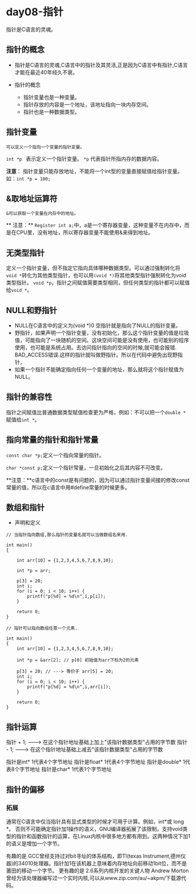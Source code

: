 # day08-指针

指针是C语言的灵魂。


## 指针的概念

* 指针是C语言的灵魂,C语言中的指针及其灵活,正是因为C语言中有指针,C语言才能在最近40年经久不衰。

* 指针的概念
    * 指针变量也是一种变量。
    * 指针存放的内容是一个地址，该地址指向一块内存空间。
    * 指针也是一种数据类型。
    
    
## 指针变量

    可以定义一个指向一个变量的指针变量。
    
`int *p ` 表示定义一个指针变量。
`*p` 代表指针所指内存的数据内容。

**注意**： 指针变量只能存放地址，不能将一个int型的变量直接赋值给指针变量。如：`int *p = 100;`
    
    
## &取地址运算符
    &可以获取一个变量在内存中的地址。
 
**    注意：**   `Register int a;`中，a是一个寄存器变量，这种变量不在内存中，而是在CPU里，没有地址，所以寄存器变量不能使用&来得到地址。

## 无类型指针
定义一个指针变量，但不指定它指向具体哪种数据类型。可以通过强制转化将`void *`转化为其他类型指针，也可以用`(void *)`将其他类型指针强制转化为void类型指针。
`void *p`，指针之间赋值需要类型相同，但任何类型的指针都可以赋值给`void *`。


## NULL和野指针
* NULL在C语言中的定义为(void *)0
    空指针就是指向了NULL的指针变量。
* 野指针，如果声明一个指针变量，没有初始化，那么这个指针变量的值是垃圾值，可能指向了一块随机的空间。这块空间可能是没有使用，也可能别的程序使用，也可能是系统占用。去访问指针指向的空间的时候,就可能会报错. BAD_ACCESS错误.这样的指针就叫做野指针。所以在代码中避免出现野指针，
* 如果一个指针不能确定指向任何一个变量的地址，那么就将这个指针赋值为NULL。


## 指针的兼容性
指针之间赋值比普通数据类型赋值检查更为严格，例如：不可以把一个`double *`赋值给`int *`。


## 指向常量的指针和指针常量

`const char *p;`定义一个指向常量的指针。

`char *const p;`定义一个指针常量，一旦初始化之后其内容不可改变。

**注意：**c语言中的const是有问题的，因为可以通过指针变量间接的修改const常量的值，所以在c语言中用#define常量的时候更多。

## 数组和指针

* 声明和定义
    
```
// 当指针指向数组,那么指针的变量名就可以当做数组名来用.

int main()
{

    int arr[10] = {1,2,3,4,5,6,7,8,9,10};

    int *p = arr;

    p[3] = 20;
    int i;
    for (i = 0; i < 10; i++) {
        printf("p[%d] = %d\n",i,p[i]);
    }

    return 0;
}
```

    
```
// 指针可以指向数组任意一个元素.

int main()
{
    int arr[10] = {1,2,3,4,5,6,7,8,9,10};

    int *p = &arr[2]; // p[0] 初始值为arr下标为2的元素

    p[3] = 20; // ---> 等价于 arr[5] = 20;
    int i;
    for (i = 0; i < 10; i++) {
        printf("p[%d] = %d\n",i,arr[i]);
    }

    return 0;
}
```

## 指针运算

指针 + 1; ---> 在这个指针地址基础上加上"该指针数据类型"占用的字节数
指针 - 1; ---> 在这个指针地址基础上减去"该指针数据类型"占用的字节数

指针是int* 1代表4个字节地址
指针是float* 1代表4个字节地址
指针是double* 1代表8个字节地址
指针是char* 1代表1个字节地址










    
    
## 指针的偏移

### 拓展
通常在C语言中仅当指针具有显式类型的时候才可用于计算。例如，int*或 long *。
否则不可能确定指针加1操作的语义，GNU编译器拓展了该限制，支持void类型的指针和函数指针的运算，在Linux内核中很多地方都有用到。这两种情况下加1的语义是增加一个字节。

有趣的是 GCC曾经支持过对bit寻址的体系结构，即TI(texas Instrument,德州仪器)的34010处理器。指针加1在该机器上意味着内存地址向前移动1bit位，而不是莆田的移动一个字节。
更有趣的是 2.6系列内核开发的关键人物 Andrew Morton曾经为该处理器编写过一个实时内核,可以从www.zip.com/au/~akpm/下载源代码。


